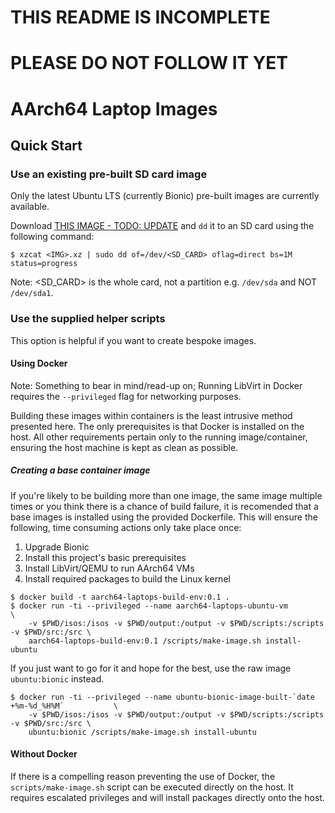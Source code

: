 #  THIS README IS INCOMPLETE
# PLEASE DO NOT FOLLOW IT YET

# AArch64 Laptop Images

## Quick Start

### Use an existing pre-built SD card image

Only the latest Ubuntu LTS (currently Bionic) pre-built images are currently available.

Download [THIS IMAGE - TODO: UPDATE](www.link.com) and `dd` it to an SD card using the following command:

`$ xzcat <IMG>.xz | sudo dd of=/dev/<SD_CARD> oflag=direct bs=1M status=progress`

Note: <SD_CARD> is the whole card, not a partition e.g. `/dev/sda` and NOT `/dev/sda1`.

### Use the supplied helper scripts

This option is helpful if you want to create bespoke images.

#### Using Docker

Note: Something to bear in mind/read-up on; Running LibVirt in Docker requires the `--privileged` flag for networking purposes.

Building these images within containers is the least intrusive method presented here.  The only prerequisites is that Docker is installed on the host.  All other requirements pertain only to the running image/container, ensuring the host machine is kept as clean as possible.

##### Creating a base container image

If you're likely to be building more than one image, the same image multiple times or you think there is a chance of build failure, it is recomended that a base images is installed using the provided Dockerfile.  This will ensure the following, time consuming actions only take place once:

  1. Upgrade Bionic
  2. Install this project's basic prerequisites
  3. Install LibVirt/QEMU to run AArch64 VMs
  4. Install required packages to build the Linux kernel

```
$ docker build -t aarch64-laptops-build-env:0.1 .
$ docker run -ti --privileged --name aarch64-laptops-ubuntu-vm                              \
	-v $PWD/isos:/isos -v $PWD/output:/output -v $PWD/scripts:/scripts -v $PWD/src:/src \
	aarch64-laptops-build-env:0.1 /scripts/make-image.sh install-ubuntu
```

If you just want to go for it and hope for the best, use the raw image `ubuntu:bionic` instead.

```
$ docker run -ti --privileged --name ubuntu-bionic-image-built-`date +%m-%d_%H%M`           \
	-v $PWD/isos:/isos -v $PWD/output:/output -v $PWD/scripts:/scripts -v $PWD/src:/src \
	ubuntu:bionic /scripts/make-image.sh install-ubuntu
```

#### Without Docker

If there is a compelling reason preventing the use of Docker, the `scripts/make-image.sh` script can be executed directly on the host.  It requires escalated privileges and will install packages directly onto the host.
